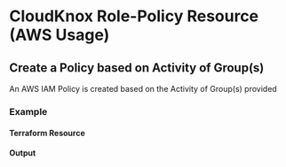 # CloudKnox Role-Policy Resource (AWS Usage)

## Create a Policy based on Activity of Group(s)

An AWS IAM Policy is created based on the Activity of Group(s) provided

### Example

#### Terraform Resource

#### Output

